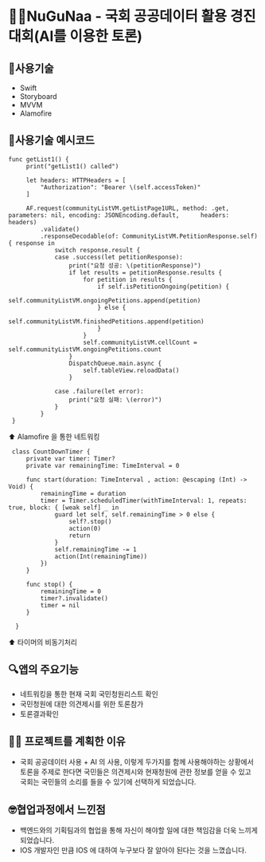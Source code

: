 # 👨‍💻NuGuNaa - 국회 공공데이터 활용 경진 대회(AI를 이용한 토론)

## 🔨사용기술
- Swift
- Storyboard
- MVVM
- Alamofire

## 🔨사용기술 예시코드
    func getList1() {
         print("getList1() called")
    
         let headers: HTTPHeaders = [
             "Authorization": "Bearer \(self.accessToken)"
         ]
    
         AF.request(communityListVM.getListPage1URL, method: .get, parameters: nil, encoding: JSONEncoding.default,      headers: headers)
             .validate()
             .responseDecodable(of: CommunityListVM.PetitionResponse.self) { response in
                 switch response.result {
                 case .success(let petitionResponse):
                     print("요청 성공: \(petitionResponse)")
                     if let results = petitionResponse.results {
                         for petition in results {
                             if self.isPetitionOngoing(petition) {
                                 self.communityListVM.ongoingPetitions.append(petition)
                             } else {
                                 self.communityListVM.finishedPetitions.append(petition)
                             }
                         }
                         self.communityListVM.cellCount = self.communityListVM.ongoingPetitions.count
                     }
                     DispatchQueue.main.async {
                         self.tableView.reloadData()
                     }
                
                 case .failure(let error):
                     print("요청 실패: \(error)")
                 }
             }
     }
⬆️ Alamofire 을 통한 네트워킹

     class CountDownTimer {
         private var timer: Timer?
         private var remainingTime: TimeInterval = 0

         func start(duration: TimeInterval , action: @escaping (Int) -> Void) {
             remainingTime = duration
             timer = Timer.scheduledTimer(withTimeInterval: 1, repeats: true, block: { [weak self] _ in
                 guard let self, self.remainingTime > 0 else {
                     self?.stop()
                     action(0)
                     return
                 }
                 self.remainingTime -= 1
                 action(Int(remainingTime))
             })
         }

         func stop() {
             remainingTime = 0
             timer?.invalidate()
             timer = nil
         }

      }
⬆️ 타이머의 비동기처리

## 🔍앱의 주요기능
- 네트워킹을 통한 현재 국회 국민청원리스트 확인
- 국민청원에 대한 의견제시를 위한 토론참가
- 토론결과확인

## 👨‍💻 프로젝트를 계획한 이유
- 국회 공공데이터 사용 + AI 의 사용, 이렇게 두가지를 함께 사용해야하는 상황에서  
토론을 주제로 한다면 국민들은 의견제시와 현재청원에 관한 정보를 얻을 수 있고  
국회는 국민들의 소리를 들을 수 있기에 선택하게 되었습니다.

## 🤓협업과정에서 느낀점
- 백엔드와의 기획팀과의 협업을 통해 자신이 해야할 일에 대한 책임감을 더욱 느끼게 되었습니다.
- IOS 개발자인 만큼 IOS 에 대하여 누구보다 잘 알아야 된다는 것을 느꼈습니다.


